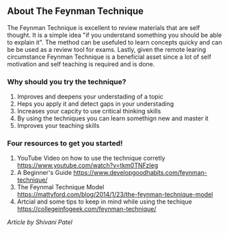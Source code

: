 ﻿## About The Feynman Technique

The Feynman Technique is excellent to review materials that are  self thought. It is a simple idea "if you understand something you should be able to explain it". The method can be usefuled to learn concepts quicky and can be be used as a review tool for exams. Lastly, given the remote learing circumstance Feynman Technique is a beneficial asset since a lot of self motivation and self teaching is required and is done. 

### Why should you try the technique?

1. Improves and deepens your understading of a topic 
2. Heps you  apply it  and detect gaps in your understading 
3. Increases your capcity to use critical thinking skills 
4. By using the techniques you can learn somethign new and master it 
5. Improves your teaching skills 

### Four resources to get you started!
1. YouTube Video on how to use the technique corretly
	https://www.youtube.com/watch?v=tkm0TNFzIeg 
2. A Beginner's Guide 
	 https://www.developgoodhabits.com/feynman-technique/
3. The Feynmal  Technique Model 
	https://mattyford.com/blog/2014/1/23/the-feynman-technique-model
4.  Artcial and some tips to keep in mind while using the techique 
	https://collegeinfogeek.com/feynman-technique/ 


*Article by Shivani Patel* 
